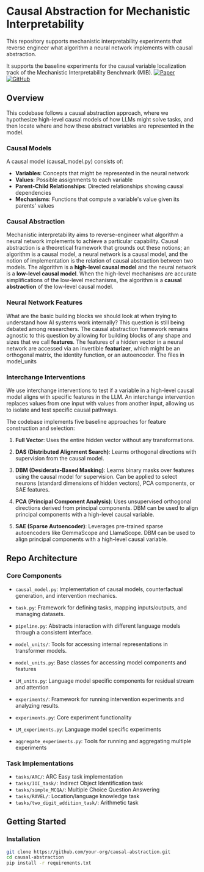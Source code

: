 # Causal Abstraction for Mechanistic Interpretability

This repository supports mechanistic interpretability experiments that reverse engineer what algorithm a neural network implements with causal abstraction.

 It supports the baseline experiments for the causal variable localization track of the Mechanistic Interpretability Benchmark (MIB).
[![Paper](https://img.shields.io/badge/MIB_Paper-arXiv-b31b1b)](https://arxiv.org/abs/2504.13151) 
[![GitHub](https://img.shields.io/badge/GitHub-MIB-blue)](https://github.com/aaronmueller/MIB)

## Overview

 This codebase follows a causal abstraction approach, where we hypothesize high-level causal models of how LLMs might solve tasks, and then locate where and how these abstract variables are represented in the model.

### Causal Models
A causal model (causal_model.py) consists of:

- **Variables**: Concepts that might be represented in the neural network
- **Values**: Possible assignments to each variable
- **Parent-Child Relationships**: Directed relationships showing causal dependencies
- **Mechanisms**: Functions that compute a variable's value given its parents' values

### Causal Abstraction

Mechanistic interpretability aims to reverse-engineer what algorithm a neural network implements to achieve a particular capability. Causal abstraction is a theoretical framework that grounds out these notions; an algorithm is a causal model, a neural network is a causal model, and the notion of implementation is the relation of causal abstraction between two models. The algorithm is a **high-level causal model** and the neural network is a **low-level causal model**.  When the high-level mechanisms are accurate simplifications of the low-level mechanisms, the algorithm is a **causal abstraction** of the low-level causal model.

### Neural Network Features

What are the basic building blocks we should look at when trying to understand how AI systems work internally? This question is still being debated among researchers. 
The causal abstraction framework remains agnostic to this question by allowing for building blocks of any shape and sizes that we call **features**. The features of a hidden vector in a neural network are accessed via an invertible **featurizer**, which might be an orthogonal matrix, the identity function, or an autoencoder. The files in model_units


### Interchange Interventions
We use interchange interventions to test if a variable in a high-level causal model aligns with specific features in the LLM. An interchange intervention replaces values from one input with values from another input, allowing us to isolate and test specific causal pathways.


The codebase implements five baseline approaches for feature construction and selection:

1. **Full Vector**: Uses the entire hidden vector without any transformations.

2. **DAS (Distributed Alignment Search)**: Learns orthogonal directions with supervision from the causal model.

3. **DBM (Desiderata-Based Masking)**: Learns binary masks over features using the causal model for supervision. Can be applied to select neurons (standard dimensions of hidden vectors), PCA components, or SAE features.

4. **PCA (Principal Component Analysis)**: Uses unsupervised orthogonal directions derived from principal components. DBM can be used to align principal components with a high-level causal variable.

5. **SAE (Sparse Autoencoder)**: Leverages pre-trained sparse autoencoders like GemmaScope and LlamaScope. DBM can be used to align principal components with a high-level causal variable.

## Repo Architecture

### Core Components

- `causal_model.py`: Implementation of causal models, counterfactual generation, and intervention mechanics.

- `task.py`: Framework for defining tasks, mapping inputs/outputs, and managing datasets.

- `pipeline.py`: Abstracts interaction with different language models through a consistent interface.

- `model_units/`: Tools for accessing internal representations in transformer models.
 - `model_units.py`: Base classes for accessing model components and features
 - `LM_units.py`: Language model specific components for residual stream and attention

- `experiments/`: Framework for running intervention experiments and analyzing results.
 - `experiments.py`: Core experiment functionality
 - `LM_experiments.py`: Language model specific experiments
 - `aggregate_experiments.py`: Tools for running and aggregating multiple experiments

### Task Implementations

- `tasks/ARC/`: ARC Easy task implementation
- `tasks/IOI_task/`: Indirect Object Identification task
- `tasks/simple_MCQA/`: Multiple Choice Question Answering
- `tasks/RAVEL/`: Location/language knowledge task
- `tasks/two_digit_addition_task/`: Arithmetic task

## Getting Started

### Installation

```bash
git clone https://github.com/your-org/causal-abstraction.git
cd causal-abstraction
pip install -r requirements.txt